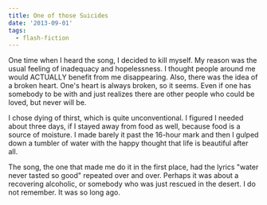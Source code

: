 ```yaml
---
title: One of those Suicides
date: '2013-09-01'
tags:
  - flash-fiction
---
```


One time when I heard the song, I decided to kill myself. My reason was the
usual feeling of inadequacy and hopelessness. I thought people around me would
ACTUALLY benefit from me disappearing. Also, there was the idea of a broken
heart. One's heart is always broken, so it seems. Even if one has somebody to be
with and just realizes there are other people who could be loved, but never will
be.

<!-- truncate -->

I chose dying of thirst, which is quite unconventional. I figured I needed about
three days, if I stayed away from food as well, because food is a source of
moisture. I made barely it past the 16-hour mark and then I gulped down a
tumbler of water with the happy thought that life is beautiful after all.

The song, the one that made me do it in the first place, had the lyrics "water
never tasted so good" repeated over and over. Perhaps it was about a recovering
alcoholic, or somebody who was just rescued in the desert. I do not remember. It
was so long ago.
